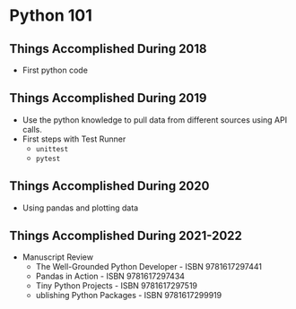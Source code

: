 # Python 101

## Things Accomplished During 2018

- First python code

## Things Accomplished During 2019

- Use the python knowledge to pull data from different sources using API calls.
- First steps with Test Runner
  - `unittest`
  - `pytest`

## Things Accomplished During 2020

-  Using pandas and plotting data 


## Things Accomplished During 2021-2022

- Manuscript Review
  - The Well-Grounded Python Developer - ISBN 9781617297441
  - Pandas in Action - ISBN 9781617297434
  - Tiny Python Projects - ISBN 9781617297519
  - ublishing Python Packages - ISBN 9781617299919
